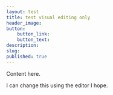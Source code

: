 ```yaml
---
layout: test
title: test visual editing only
header_image:
button:
    button_link:
    button_text:
description:
slug:
published: true
---
```


<div class="container editable"><p>Content here.</p><p>I can change this using the editor I hope.</p></div>